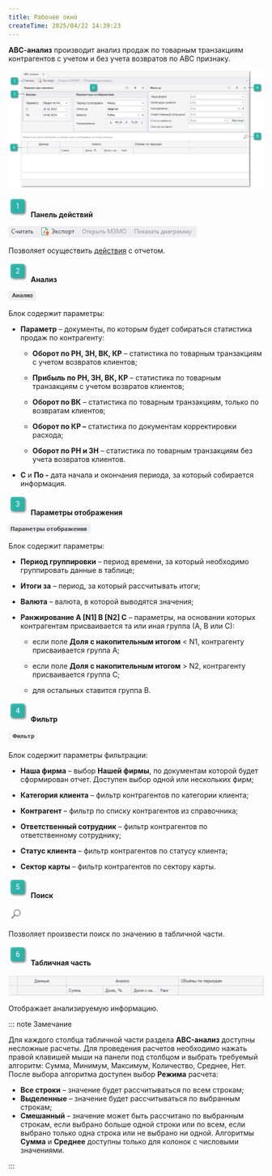 ```yaml
---
title: Рабочее окно
createTime: 2025/04/22 14:39:23
---
```

**АВС-анализ** производит анализ продаж по товарным транзакциям контрагентов с учетом и без учета возвратов по АВС признаку.

![](../../../../assets/specification/Aspose.Words.83ab1c44-6b28-430a-a5f2-4d9e6ba1abd4.354.png)

![](../../../../assets/specification/Aspose.Words.83ab1c44-6b28-430a-a5f2-4d9e6ba1abd4.004.png) **Панель действий**

![](../../../../assets/specification/Aspose.Words.83ab1c44-6b28-430a-a5f2-4d9e6ba1abd4.355.png)

Позволяет осуществить [действия](#92d51acc-5cfe-4a78-9e64-98100228adf7) с отчетом.

![](../../../../assets/specification/Aspose.Words.83ab1c44-6b28-430a-a5f2-4d9e6ba1abd4.006.png) **Анализ**

![](../../../../assets/specification/Aspose.Words.83ab1c44-6b28-430a-a5f2-4d9e6ba1abd4.356.png)

Блок содержит параметры:

- **Параметр** – документы, по которым будет собираться статистика продаж по контрагенту:

    - **Оборот по РН, ЗН, ВК, КР** – статистика по товарным транзакциям с учетом возвратов клиентов;

    - **Прибыль по РН, ЗН, ВК, КР** – статистика по товарным транзакциям с учетом возвратов клиентов;

    - **Оборот по ВК** – статистика по товарным транзакциям, только по возвратам клиентов;

    - **Оборот по КР –** статистика по документам корректировки расхода;

    - **Оборот по РН и ЗН** – статистика по товарным транзакциям без учета возвратов клиентов.

- **С** и **По -** дата начала и окончания периода, за который собирается информация.

![](../../../../assets/specification/Aspose.Words.83ab1c44-6b28-430a-a5f2-4d9e6ba1abd4.008.png) **Параметры отображения**

![](../../../../assets/specification/Aspose.Words.83ab1c44-6b28-430a-a5f2-4d9e6ba1abd4.357.png)

Блок содержит параметры:

- **Период группировки** – период времени, за который необходимо группировать данные в таблице;

- **Итоги за** – период, за который рассчитывать итоги;

- **Валюта** – валюта, в которой выводятся значения;

- **Ранжирование A [N1] B [N2] C** – параметры, на основании которых контрагентам присваивается та или иная группа (А, В или С):

    - если поле **Доля с накопительным итогом** < N1, контрагенту присваивается группа А;

    - если поле **Доля с накопительным итогом** > N2, контрагенту присваивается группа C;

    - для остальных ставится группа В.

![](../../../../assets/specification/Aspose.Words.83ab1c44-6b28-430a-a5f2-4d9e6ba1abd4.010.png) **Фильтр**

![](../../../../assets/specification/Aspose.Words.83ab1c44-6b28-430a-a5f2-4d9e6ba1abd4.358.png)

Блок содержит параметры фильтрации:

- **Наша фирма** – выбор **Нашей фирмы**, по документам которой будет сформирован отчет. Доступен выбор одной или нескольких фирм;

- **Категория клиента** – фильтр контрагентов по категории клиента;

- **Контрагент** – фильтр по списку контрагентов из справочника;

- **Ответственный сотрудник** – фильтр контрагентов по ответственному сотруднику;

- **Статус клиента** – фильтр контрагентов по статусу клиента;

- **Сектор карты** – фильтр контрагентов по сектору карты.

![](../../../../assets/specification/Aspose.Words.83ab1c44-6b28-430a-a5f2-4d9e6ba1abd4.017.png) **Поиск**

![](../../../../assets/specification/Aspose.Words.83ab1c44-6b28-430a-a5f2-4d9e6ba1abd4.359.png)

Позволяет произвести поиск по значению в табличной части.

![](../../../../assets/specification/Aspose.Words.83ab1c44-6b28-430a-a5f2-4d9e6ba1abd4.019.png) **Табличная часть**

![](../../../../assets/specification/Aspose.Words.83ab1c44-6b28-430a-a5f2-4d9e6ba1abd4.360.png)

Отображает анализируемую информацию.

::: note Замечание

Для каждого столбца табличной части раздела **ABC-анализ** доступны несложные расчеты. Для проведения расчетов необходимо нажать правой клавишей мыши на панели под столбцом и выбрать требуемый алгоритм: Сумма, Минимум, Максимум, Количество, Среднее, Нет. После выбора алгоритма доступен выбор **Режима** расчета:
- **Все строки** – значение будет рассчитываться по всем строкам;
- **Выделенные** – значение будет рассчитываться по выбранным строкам;
- **Смешанный** – значение может быть рассчитано по выбранным строкам, если выбрано больше одной строки или по всем, если выбрано только одна строка или не выбрано ни одной.
Алгоритмы **Сумма** и **Среднее** доступны только для колонок с числовыми значениями.

:::